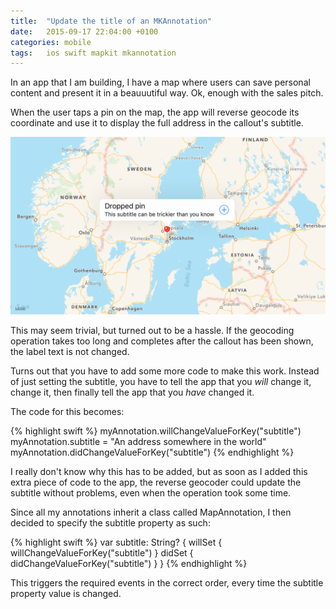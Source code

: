 ```yaml
---
title:  "Update the title of an MKAnnotation"
date: 	2015-09-17 22:04:00 +0100
categories: mobile
tags: 	ios swift mapkit mkannotation
---
```



In an app that I am building, I have a map where users can save personal content
and present it in a beauuutiful way. Ok, enough with the sales pitch.

When the user taps a pin on the map, the app will reverse geocode its coordinate
and use it to display the full address in the callout's subtitle.

![iOS Simulator Screen](/assets/img/blog/2015-09-17_simulator.png)

This may seem trivial, but turned out to be a hassle. If the geocoding operation
takes too long and completes after the callout has been shown, the label text is
not changed.

Turns out that you have to add some more code to make this work. Instead of just
setting the subtitle, you have to tell the app that you *will* change it, change
it, then finally tell the app that you *have* changed it.

The code for this becomes:

{% highlight swift %}
myAnnotation.willChangeValueForKey("subtitle")
myAnnotation.subtitle = "An address somewhere in the world"
myAnnotation.didChangeValueForKey("subtitle")
{% endhighlight %}

I really don't know why this has to be added, but as soon as I added this extra
piece of code to the app, the reverse geocoder could update the subtitle without
problems, even when the operation took some time.

Since all my annotations inherit a class called MapAnnotation, I then decided to
specify the subtitle property as such:

{% highlight swift %}
var subtitle: String? {
   willSet { willChangeValueForKey("subtitle") }
   didSet { didChangeValueForKey("subtitle") }
}
{% endhighlight %}

This triggers the required events in the correct order, every time the subtitle
property value is changed.
